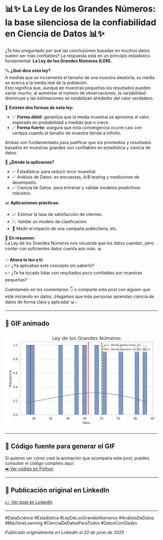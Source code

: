# 📊✨ La Ley de los Grandes Números: la base silenciosa de la confiabilidad en Ciencia de Datos 📊✨

¿Te has preguntado por qué las conclusiones basadas en muchos datos suelen ser más confiables? La respuesta está en un principio estadístico fundamental: **La Ley de los Grandes Números (LGN).**

🔍 **¿Qué dice esta ley?**  
A medida que se incrementa el tamaño de una muestra aleatoria, su media se acerca a la media real de la población.  
Esto significa que, aunque en muestras pequeñas los resultados pueden variar mucho, al aumentar el número de observaciones, la variabilidad disminuye y las estimaciones se estabilizan alrededor del valor verdadero.

📌 **Existen dos formas de esta ley:**  
- ✅ **Forma débil:** garantiza que la media muestral se aproxima al valor esperado en probabilidad a medida que *n* crece.  
- ✅ **Forma fuerte:** asegura que esta convergencia ocurre casi con certeza cuando el tamaño de muestra tiende a infinito.  

Ambas son fundamentales para justificar que los promedios y resultados basados en muestras grandes son confiables en estadística y ciencia de datos.

📌 **¿Dónde la aplicamos?**  
- ✅ Estadística: para reducir error muestral.  
- ✅ Análisis de Datos: en encuestas, A/B testing y mediciones de desempeño.  
- ✅ Ciencia de Datos: para entrenar y validar modelos predictivos robustos.

📊 **Aplicaciones prácticas:**  
- 📈 Estimar la tasa de satisfacción de clientes.  
- 📉 Validar un modelo de clasificación.  
- 🧪 Medir el impacto de una campaña publicitaria, etc.

📌 **En resumen:**  
La Ley de los Grandes Números nos recuerda que los datos cuentan, pero contar con suficientes datos cuenta aún más. 📊

✨ **Ahora te leo a ti:**  
👉 ¿Ya aplicabas este concepto sin saberlo?  
👉 ¿Te ha tocado lidiar con resultados poco confiables por muestras pequeñas?  

Cuéntamelo en los comentarios 👇 o comparte este post con alguien que esté iniciando en datos. ¡Hagamos que más personas aprendan ciencia de datos de forma clara y aplicada! 📊💡

---

## 📸 GIF animado

![Ley de los Grandes Números](ley_grandes_numeros_image.gif)

---

## 📜 Código fuente para generar el GIF

Si quieres ver cómo creé la animación que acompaña este post, puedes consultar el código completo aquí:  
[➡️ Ver código en Python](code/ley_grandes_numeros_gif.py )

---

## 🔗 Publicación original en LinkedIn

[👉 Ver post en LinkedIn](https://www.linkedin.com/posts/gladys-choque-ulloa_datascience-estadaedstica-leydelosgrandesnaeqmeros-activity-7340740111912869889-rW2J?utm_source=share&utm_medium=member_desktop&rcm=ACoAADI1mqUBb0hc4pScJdT4pg83Ceog9nc061E)

---

#DataScience #Estadística #LeyDeLosGrandesNúmeros #AnálisisDeDatos #MachineLearning #CienciaDeDatosParaTodos #DatosConGladys

*Publicado originalmente en LinkedIn el 20 de junio de 2025*  



